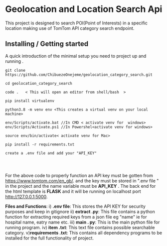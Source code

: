 
# Geolocation and Location Search Api


This project is designed to search POI(Point of Interests) in a specific location making use of TomTom API category search endpoint.

## Installing / Getting started

A quick introduction of the minimal setup you need to project up and running .

```shell
git clone https://github.com/ChibuezeOnejeme/geolocation_category_search.git

cd geolocation_category_search

code .   < This will open an editor from shell/bash  >

pip install virtualenv

python3.8 -m venv env <This creates a virtual venv on your local machine>

env/Scripts/activate.bat //In CMD < activate venv for  windows>
env/Scripts/Activate.ps1 //In Powershel<activate venv for windows>

source env/bin/activate< activate venv for Mac>

pip install -r requirements.txt

create a .env file and add your "API_KEY"




```

For the above code to properly function an API key must be gotten from https://www.tomtom.com/en_gb/. and the key must be stored in ".env file " in the project and the name variable must be  **API_KEY** .
The back end for the html template is **FLASK** and it will be running on localhost port  http://127.0.0.1:5000.


**Files  and  Functions**:
i) **.env file**: This stores the API KEY for security purposes and keep in gitignore
ii) **extract .py**: This file contains a python function for extracting required keys from a json file eg "name" ie for hospital name, eatry name etc.
iii) **main . py**: This is the main python file for running program.
iv) **item .txt**: This text file contains possible searchable category.
v)**requirements .txt**: This contains all dependency programs to be installed for the full functionality of project.

